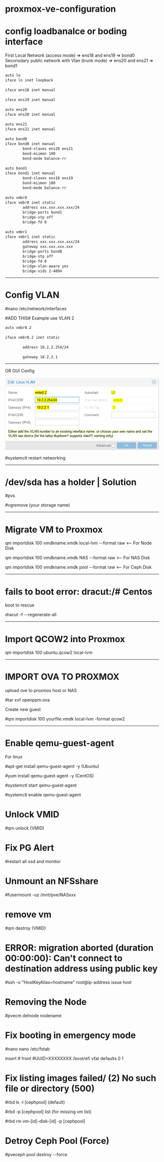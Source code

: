 # proxmox-ve-configuration

# config loadbanalce or boding interface

First Local Network (access mode)  =>  ens18 and ens19  => bond0
Seconsdary public network with Vlan (trunk mode) => ens20 and ens21  => bond1

```
auto lo
iface lo inet loopback

iface ens18 inet manual

iface ens19 inet manual

auto ens20
iface ens20 inet manual

auto ens21
iface ens21 inet manual

auto bond0
iface bond0 inet manual
        bond-slaves ens20 ens21
        bond-miimon 100
        bond-mode balance-rr

auto bond1
iface bond1 inet manual
        bond-slaves ens18 ens19
        bond-miimon 100
        bond-mode balance-rr

auto vmbr0
iface vmbr0 inet static
        address xxx.xxx.xxx.xxx/24
        bridge-ports bond1
        bridge-stp off
        bridge-fd 0

auto vmbr1
iface vmbr1 inet static
        address xxx.xxx.xxx.xxx/24
        gateway xxx.xxx.xxx.xxx
        bridge-ports bond0
        bridge-stp off
        bridge-fd 0
        bridge-vlan-aware yes
        bridge-vids 2-4094
```

--------------------------------------------

# Config VLAN

#nano /etc/network/interfaces

#ADD THIS#  Example use VLAN 2  
```
auto vmbr0.2

iface vmbr0.2 inet static

        address 10.2.2.254/24
        
        gateway 10.2.2.1
```

---------------------------------------------

OR  GUI Config

<img src=3704490324.png/>


#systemctl restart networking

--------------------------------------------


# /dev/sda has a holder | Solution

#pvs

#vgremove (your storage name)


---------------------------------------------
# Migrate VM to Proxmox

qm importdisk 100 vmdkname.vmdk local-lvm --format raw    <-- For Node Disk

qm importdisk 100 vmdkname.vmdk NAS --format raw    <-- For NAS Disk

qm importdisk 100 vmdkname.vmdk pool --format raw    <-- For Ceph Disk

---------------------------------------------

# fails to boot error: dracut:/# Centos 

boot to rescue  

dracut -f --regenerate-all

---------------------------------------------

# Import QCOW2 into Proxmox

qm importdisk 100 ubuntu.qcow2 local-lvm

---------------------------------------------

# IMPORT OVA TO PROXMOX

upload ove to proxmox host  or NAS

#tar xvf openppm.ova

Create new guest

#qm importdisk 100 yourfile.vmdk local-lvm -format qcow2

---------------------------------------------

# Enable qemu-guest-agent

For linux  

#apt-get install qemu-guest-agent -y  (Ubuntu)

#yum install qemu-guest-agent -y (CentOS)

#systemctl start qemu-guest-agent

#systemctl enable qemu-guest-agent

# Unlock VMID

#qm unlock (VMID)

# Fix PG Alert 

#restart all osd and monitor 

# Unmount an  NFSshare
#fusermount -uz /mnt/pve/NASxxx

# remove vm
#qm destroy (VMID)

# ERROR: migration aborted (duration 00:00:00): Can't connect to destination address using public key
#ssh -o "HostKeyAlias=hostname" root@ip-address issue host

# Removing the Node
#pvecm delnode nodename

# Fix booting in emergency mode
#nano nano /etc/fstab

insert  # front #UUID=XXXXXXXX /boot/efi vfat defaults 0 1


# Fix listing images failed/ (2) No such file or directory (500)

#rbd ls -l [cephpool]  (default)

#rbd -p [cephpool] list  (for missing vm list)

#rbd rm vm-[id]-disk-[id] -p [cephpool]


# Detroy Ceph Pool (Force)

#pveceph pool destroy <pool-name> --force





